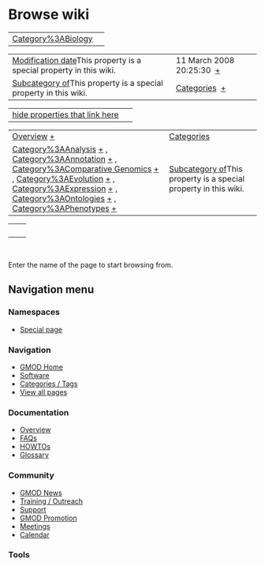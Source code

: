 



<span id="top"></span>




# <span dir="auto">Browse wiki</span>






|                                                               |     |
|---------------------------------------------------------------|-----|
| [Category%3ABiology](/wiki/Category%3ABiology "Category%3ABiology") |     |

|  |  |
|----|----|
| <span class="smw-highlighter" data-type="1" state="inline" data-title="Property"><span class="smwbuiltin">[Modification date](/wiki/Property:Modification_date "Property:Modification date")</span><span class="smwttcontent">This property is a special property in this wiki.</span></span> | <span class="smwb-value">11 March 2008 20:25:30  <span class="smwsearch">[+](/wiki/Special%3ASearchByProperty/Modification-20date/11-20March-202008-2020:25:30 "Special%3ASearchByProperty/Modification-20date/11-20March-202008-2020:25:30")</span></span> |
| <span class="smw-highlighter" data-type="1" state="inline" data-title="Property"><span class="smwbuiltin">[Subcategory of](/wiki/Property:Subcategory_of "Property:Subcategory of")</span><span class="smwttcontent">This property is a special property in this wiki.</span></span> | <span class="smwb-value">[Categories](/wiki/Category%3ACategories "Category%3ACategories")  <span class="smwsearch">[+](/wiki/Special%3ASearchByProperty/Subcategory-20of/Categories "Special%3ASearchByProperty/Subcategory-20of/Categories")</span></span> |

<span id="smw_browse_incoming"></span>

|  |  |
|----|----|
| [hide properties that link here](/mediawiki/index.php?title=Special:Browse&offset=0&dir=out&article=Category%3ABiology)  |  |

|  |  |
|----|----|
| <span class="smwb-ivalue">[Overview](/wiki/Overview "Overview") <span class="smwbrowse">[+](/wiki/Special%253ABrowse/Overview "Special%253ABrowse/Overview")</span></span> | [Categories](/wiki/Special%3ACategories "Special%3ACategories") |
| <span class="smwb-ivalue">[Category%3AAnalysis](/wiki/Category%3AAnalysis "Category%3AAnalysis") <span class="smwbrowse">[+](/wiki/Special%253ABrowse/Category%3AAnalysis "Special%253ABrowse/Category%3AAnalysis")</span></span> , <span class="smwb-ivalue">[Category%3AAnnotation](/wiki/Category%3AAnnotation "Category%3AAnnotation") <span class="smwbrowse">[+](/wiki/Special%253ABrowse/Category%3AAnnotation "Special%253ABrowse/Category%3AAnnotation")</span></span> , <span class="smwb-ivalue">[Category%3AComparative Genomics](/wiki/Category%3AComparative_Genomics "Category%3AComparative Genomics") <span class="smwbrowse">[+](/wiki/Special%253ABrowse/Category%3AComparative-20Genomics "Special%253ABrowse/Category%3AComparative-20Genomics")</span></span> , <span class="smwb-ivalue">[Category%3AEvolution](/wiki/Category%3AEvolution "Category%3AEvolution") <span class="smwbrowse">[+](/wiki/Special%253ABrowse/Category%3AEvolution "Special%253ABrowse/Category%3AEvolution")</span></span> , <span class="smwb-ivalue">[Category%3AExpression](/wiki/Category%3AExpression "Category%3AExpression") <span class="smwbrowse">[+](/wiki/Special%253ABrowse/Category%3AExpression "Special%253ABrowse/Category%3AExpression")</span></span> , <span class="smwb-ivalue">[Category%3AOntologies](/wiki/Category%3AOntologies "Category%3AOntologies") <span class="smwbrowse">[+](/wiki/Special%253ABrowse/Category%3AOntologies "Special%253ABrowse/Category%3AOntologies")</span></span> , <span class="smwb-ivalue">[Category%3APhenotypes](/wiki/Category%3APhenotypes "Category%3APhenotypes") <span class="smwbrowse">[+](/wiki/Special%253ABrowse/Category%3APhenotypes "Special%253ABrowse/Category%3APhenotypes")</span></span> | <span class="smw-highlighter" data-type="1" state="inline" data-title="Property"><span class="smwbuiltin">[Subcategory of](/wiki/Property:Subcategory_of "Property:Subcategory of")</span><span class="smwttcontent">This property is a special property in this wiki.</span></span> |

|     |     |
|-----|-----|
|     |     |

 

Enter the name of the page to start browsing from.  








## Navigation menu



### Namespaces

- <span id="ca-nstab-special">[Special
  page](/wiki/Special%253ABrowse/Category%3ABiology "This is a special page, you cannot edit the page itself")</span>






### Navigation



- <span id="n-GMOD-Home">[GMOD Home](/wiki/Main_Page)</span>
- <span id="n-Software">[Software](/wiki/GMOD_Components)</span>
- <span id="n-Categories-.2F-Tags">[Categories /
  Tags](/wiki/Categories)</span>
- <span id="n-View-all-pages">[View all
  pages](/wiki/Special:AllPages)</span>




### Documentation



- <span id="n-Overview">[Overview](/wiki/Overview)</span>
- <span id="n-FAQs">[FAQs](/wiki/Category%3AFAQ)</span>
- <span id="n-HOWTOs">[HOWTOs](/wiki/Category%3AHOWTO)</span>
- <span id="n-Glossary">[Glossary](/wiki/Glossary)</span>




### Community



- <span id="n-GMOD-News">[GMOD News](/wiki/GMOD_News)</span>
- <span id="n-Training-.2F-Outreach">[Training /
  Outreach](/wiki/Training_and_Outreach)</span>
- <span id="n-Support">[Support](/wiki/Support)</span>
- <span id="n-GMOD-Promotion">[GMOD
  Promotion](/wiki/GMOD_Promotion)</span>
- <span id="n-Meetings">[Meetings](/wiki/Meetings)</span>
- <span id="n-Calendar">[Calendar](/wiki/Calendar)</span>




### Tools












<!-- -->




